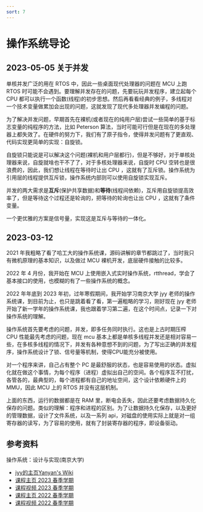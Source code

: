 ```yaml
---
sort: 7
---
```

# 操作系统导论


## 2023-05-05 关于并发

单核并发广泛的用在 RTOS 中，因此一些桌面现代处理器的问题在 MCU 上跑 RTOS 时可能不会遇到。要理解并发存在的问题，先要玩玩并发程序，建立起每个 CPU 都可以执行一个函数(线程)的初步思想。然后再看看经典的例子，多线程对一个技术变量做累加会出现的问题，这就发现了现代多处理器并发编程的问题。

为了解决并发问题，早期首先在裸机(或者现在的纯用户层)尝试一些简单的基于标志变量的纯程序的方法，比如 Peterson 算法，当时可能可行但是在现在的多处理器上都失效了。在硬件的努力下，我们有了原子指令，使得并发问题有了更直观、代码实现更简单的实现：自旋锁。

自旋锁只能说是可以解决这个问题(裸机和用户层都行)，但是不够好，对于单核处理器来说，自旋就啥也干不了了，对于多核处理器来说，自旋时 CPU 空转也是很浪费的，因此，我们想让线程在等待时让出 CPU ，这就有了互斥锁。操作系统为引用层的线程提供互斥锁，操作系统内部则可以使用自旋锁实现互斥。

并发的两大需求是**互斥**(保护共享数据)和**等待**(线程间依赖)，互斥用自旋锁提高效率了，但是等待这个过程还是轮询的，把等待的轮询也让出 CPU ，这就有了条件变量。

一个更优雅的方案是信号量，实现这是互斥与等待的一体化。




## 2023-03-12

2021 年我粗略了看了哈工大的操作系统课，源码讲解的章节都跳过了，当时我只有微机原理的基本知识，以及做过 MCU 裸机开发，底层硬件接触的比较多。

2022 年 4 月份，我开始在 MCU 上使用嵌入式实时操作系统，rtthread，学会了基本接口的使用，也模糊的有了一些操作系统的概念。

2022 年年底到 2023 年初，过年寒假期间，我开始学习南京大学 jyy 老师的操作系统课，到目前为止，也只是跳着看了看，第一遍粗略的学习，刚好现在 jyy 老师开始了新一学年的操作系统课，我也跟着学习第二遍，在这个时间点，记录一下对操作系统的理解。

操作系统首先要考虑的问题，并发，即多任务同时执行。这也是上古时期压榨 CPU 性能最先考虑的问题，现在 mcu 基本上都是单核多线程并发还是相对容易一些，在多核多线程的情况下，并发有各种意想不到的问题，为了写出正确的并发程序，操作系统设计了锁、信号量等机制，使得CPU能充分被使用。

对一个程序来讲，自己占有整个 PC 是最舒服的状态，也是容易使用的状态。虚拟化就在做这个事情，为每个程序（进程）虚拟出自己的空间。各个程序互不打扰，各管各的，最典型的，每个进程都有自己的地址空间，这个设计依赖硬件上的 MMU，因此 MCU 上的 RTOS 并没有这层机制。

上面的东西，运行的数据都是在 RAM 里，断电会丢失，因此还要考虑数据持久化保存的问题。类似的理解：程序和进程的区别。为了让数据持久化保存，以及更好的管理数据，设计了文件系统，以及一系列 api，对磁盘的使用实际上就是对一组寄存器的读写，为了容易的使用，就有了封装寄存器的程序，即设备驱动。


## 参考资料

操作系统：设计与实现(南京大学)

- [jyy的主页Yanyan's Wiki](http://jyywiki.cn/)
- [课程主页 2023 春季学期](http://jyywiki.cn/OS/2023)
- [课程视频 2023 春季学期](https://www.bilibili.com/video/BV1Xx4y1V7JZ)
- [课程主页 2022 春季学期](http://jyywiki.cn/OS/2022)
- [课程视频 2022 春季学期](https://www.bilibili.com/video/BV1Cm4y1d7Ur)



